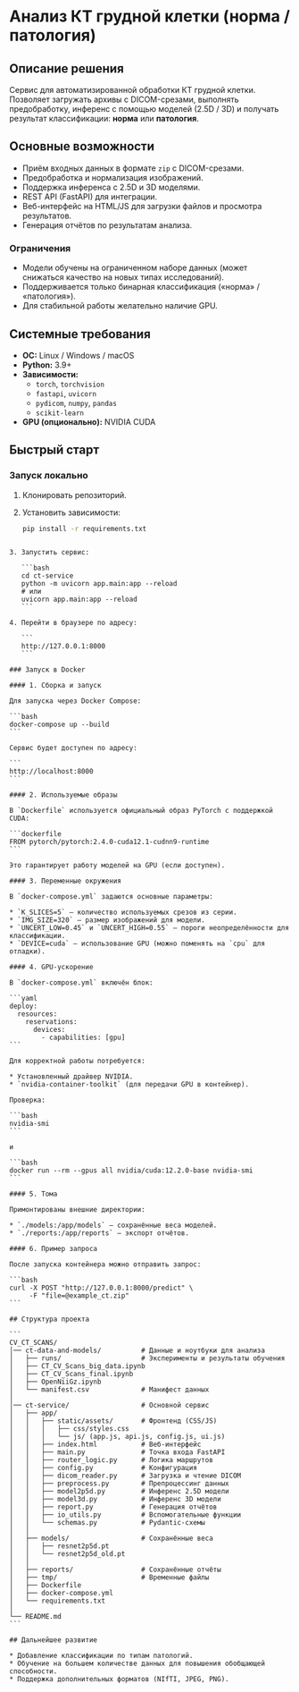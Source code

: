 # Анализ КТ грудной клетки (норма / патология)

## Описание решения
Сервис для автоматизированной обработки КТ грудной клетки.  
Позволяет загружать архивы с DICOM-срезами, выполнять предобработку, инференс с помощью моделей (2.5D / 3D) и получать результат классификации: **норма** или **патология**.  

## Основные возможности
- Приём входных данных в формате `zip` с DICOM-срезами.  
- Предобработка и нормализация изображений.  
- Поддержка инференса с 2.5D и 3D моделями.  
- REST API (FastAPI) для интеграции.  
- Веб-интерфейс на HTML/JS для загрузки файлов и просмотра результатов.  
- Генерация отчётов по результатам анализа.  

### Ограничения
- Модели обучены на ограниченном наборе данных (может снижаться качество на новых типах исследований).  
- Поддерживается только бинарная классификация («норма» / «патология»).  
- Для стабильной работы желательно наличие GPU.  

## Системные требования
- **ОС:** Linux / Windows / macOS  
- **Python:** 3.9+  
- **Зависимости:**  
  - `torch`, `torchvision`  
  - `fastapi`, `uvicorn`  
  - `pydicom`, `numpy`, `pandas`  
  - `scikit-learn`  
- **GPU (опционально):** NVIDIA CUDA  

## Быстрый старт

### Запуск локально
1. Клонировать репозиторий.

2. Установить зависимости:

   ```bash
   pip install -r requirements.txt
````

3. Запустить сервис:

   ```bash
   cd ct-service
   python -m uvicorn app.main:app --reload
   # или
   uvicorn app.main:app --reload
   ```

4. Перейти в браузере по адресу:

   ```
   http://127.0.0.1:8000
   ```

### Запуск в Docker

#### 1. Сборка и запуск

Для запуска через Docker Compose:

```bash
docker-compose up --build
```

Сервис будет доступен по адресу:

```
http://localhost:8000
```

#### 2. Используемые образы

В `Dockerfile` используется официальный образ PyTorch с поддержкой CUDA:

```dockerfile
FROM pytorch/pytorch:2.4.0-cuda12.1-cudnn9-runtime
```

Это гарантирует работу моделей на GPU (если доступен).

#### 3. Переменные окружения

В `docker-compose.yml` задаются основные параметры:

* `K_SLICES=5` — количество используемых срезов из серии.
* `IMG_SIZE=320` — размер изображений для модели.
* `UNCERT_LOW=0.45` и `UNCERT_HIGH=0.55` — пороги неопределённости для классификации.
* `DEVICE=cuda` — использование GPU (можно поменять на `cpu` для отладки).

#### 4. GPU-ускорение

В `docker-compose.yml` включён блок:

```yaml
deploy:
  resources:
    reservations:
      devices:
        - capabilities: [gpu]
```

Для корректной работы потребуется:

* Установленный драйвер NVIDIA.
* `nvidia-container-toolkit` (для передачи GPU в контейнер).

Проверка:

```bash
nvidia-smi
```

и

```bash
docker run --rm --gpus all nvidia/cuda:12.2.0-base nvidia-smi
```

#### 5. Тома

Примонтированы внешние директории:

* `./models:/app/models` — сохранённые веса моделей.
* `./reports:/app/reports` — экспорт отчётов.

#### 6. Пример запроса

После запуска контейнера можно отправить запрос:

```bash
curl -X POST "http://127.0.0.1:8000/predict" \
     -F "file=@example_ct.zip"
```

## Структура проекта

```
CV_CT_SCANS/
│── ct-data-and-models/          # Данные и ноутбуки для анализа
│   ├── runs/                    # Эксперименты и результаты обучения
│   ├── CT_CV_Scans_big_data.ipynb
│   ├── CT_CV_Scans_final.ipynb
│   ├── OpenNiiGz.ipynb
│   └── manifest.csv             # Манифест данных
│
│── ct-service/                  # Основной сервис
│   ├── app/
│   │   ├── static/assets/       # Фронтенд (CSS/JS)
│   │   │   ├── css/styles.css
│   │   │   └── js/ (app.js, api.js, config.js, ui.js)
│   │   ├── index.html           # Веб-интерфейс
│   │   ├── main.py              # Точка входа FastAPI
│   │   ├── router_logic.py      # Логика маршрутов
│   │   ├── config.py            # Конфигурация
│   │   ├── dicom_reader.py      # Загрузка и чтение DICOM
│   │   ├── preprocess.py        # Препроцессинг данных
│   │   ├── model2p5d.py         # Инференс 2.5D модели
│   │   ├── model3d.py           # Инференс 3D модели
│   │   ├── report.py            # Генерация отчётов
│   │   ├── io_utils.py          # Вспомогательные функции
│   │   └── schemas.py           # Pydantic-схемы
│   │
│   ├── models/                  # Сохранённые веса
│   │   ├── resnet2p5d.pt
│   │   └── resnet2p5d_old.pt
│   │
│   ├── reports/                 # Сохранённые отчёты
│   ├── tmp/                     # Временные файлы
│   ├── Dockerfile
│   ├── docker-compose.yml
│   └── requirements.txt
│
└── README.md
```

## Дальнейшее развитие

* Добавление классификации по типам патологий.
* Обучение на большем количестве данных для повышения обобщающей способности.
* Поддержка дополнительных форматов (NIfTI, JPEG, PNG).
